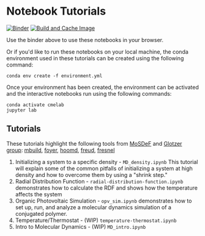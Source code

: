 # Notebook Tutorials

[![Binder](https://mybinder.org/badge_logo.svg)](https://mybinder.org/v2/gh/cmelab/notebook_tutorials/master?filepath=index.ipynb) [![Build and Cache Image](https://github.com/cmelab/notebook_tutorials/workflows/Build%20and%20Cache%20Image/badge.svg?branch=master)](https://github.com/cmelab/notebook_tutorials/actions?query=branch%3Amaster+workflow%3A%22Build+and+Cache+Image%22)

Use the binder above to use these notebooks in your browser.

Or if you'd like to run these notebooks on your local machine, the conda environment used in these tutorials can be created using the following command:
```
conda env create -f environment.yml
```
Once your environment has been created, the environment can be activated and the interactive notebooks run using the following commands:
```
conda activate cmelab
jupyter lab
```

## Tutorials
These tutorials highlight the following tools from [MoSDeF](https://mosdef.org/) and [Glotzer group](https://github.com/glotzerlab): 
[mbuild](https://mbuild.mosdef.org/en/stable/), [foyer](https://foyer.mosdef.org/en/latest/), [hoomd](https://hoomd-blue.readthedocs.io/en/stable/), [freud](https://freud.readthedocs.io/en/stable/fresnel), [fresnel](https://fresnel.readthedocs.io/en/stable/)

1. Initializing a system to a specific density - `MD_density.ipynb` This tutorial will explain some of the common pitfalls of initializing a system at high density and how to overcome them by using a "shrink step."
1. Radial Distribution Function - `radial-distribution-function.ipynb` demonstrates how to calculate the RDF and shows how the temperature affects the system
1. Organic Photovoltaic Simulation - `opv_sim.ipynb` demonstrates how to set up, run, and analyze a molecular dynamics simulation of a conjugated polymer. 
1. Temperature/Thermostat - (WIP) `temperature-thermostat.ipynb`
1. Intro to Molecular Dynamics - (WIP) `MD_intro.ipynb`
